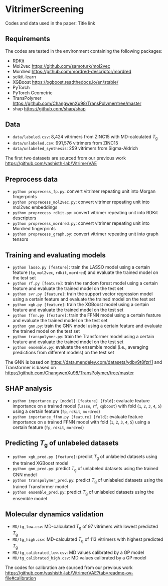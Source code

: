 # VitrimerScreening
Codes and data used in the paper: Title link

## Requirements
The codes are tested in the environment containing the following packages:
 - RDKit
 - Mol2vec https://github.com/samoturk/mol2vec
 - Mordred https://github.com/mordred-descriptor/mordred
 - scikit-learn
 - XGBoost https://xgboost.readthedocs.io/en/stable/
 - PyTorch
 - PyTorch Geometric
 - TransPolymer https://github.com/ChangwenXu98/TransPolymer/tree/master
 - shap https://github.com/shap/shap

## Data
 - `data/labeled.csv`: 8,424 vitrimers from ZINC15 with MD-calculated *T*<sub>g</sub>
 - `data/unlabeled.csv`: 991,576 vitrimers from ZINC15
 - `data/unlabeled_synthesis`: 259 vitrimers from Sigma-Aldrich

The first two datasets are sourced from our previous work https://github.com/vashisth-lab/VitrimerVAE

## Preprocess data
 - `python proprecess_fp.py`: convert vitrimer repeating unit into Morgan fingerprints
 - `python proprecess_mol2vec.py`: convert vitrimer repeating unit into mol2vec embeddings
 - `python proprecess_rdkit.py`: convert vitrimer repeating unit into RDKit descriptors
 - `python proprecess_mordred.py`: convert vitrimer repeating unit into Mordred fingerprints
 - `python proprecess_graph.py`: convert vitrimer repeating unit into graph tensors

## Training and evaluating models
 - `python lasso.py [feature]`: train the LASSO model using a certain feature (`fp`, `mol2vec`, `rdkit`, `mordred`) and evaluate the trained model on the test set
 - `python rf.py [feature]`: train the random forest model using a certain feature and evaluate the trained model on the test set
 - `python svr.py [feature]`: train the support vector regression model using a certain feature and evaluate the trained model on the test set
 - `python xgb.py [feature]`: train the XGBoost model using a certain feature and evaluate the trained model on the test set
 - `python ffnn.py [feature]`: train the FFNN model using a certain feature and evaluate the trained model on the test set
 - `python gnn.py`: train the GNN model using a certain feature and evaluate the trained model on the test set
 - `python transpolymer.py`: train the Transformer model using a certain feature and evaluate the trained model on the test set
 - `python ensemble.py`: evaluate the ensemble model (i.e., averaging predictions from different models) on the test set

The GNN is based on https://data.mendeley.com/datasets/ydbv9t8fzr/1 and Transformer is based on https://github.com/ChangwenXu98/TransPolymer/tree/master

## SHAP analysis
 - `python importance.py [model] [feature] [fold]`: evaluate feature importance on a trained model (`lasso`, `rf`, `xgboost`) with fold (`1`, `2`, `3`, `4`, `5`) using a certain feature (`fp`, `rdkit`, `mordred`)
 - `python importance_ffnn.py [feature] [fold]`: evaluate feature importance on a trained FFNN model with fold (`1`, `2`, `3`, `4`, `5`) using a certain feature (`fp`, `rdkit`, `mordred`)

## Predicting *T*<sub>g</sub> of unlabeled datasets
 - `python xgb_pred.py [feature]`: predict *T*<sub>g</sub> of unlabeled datasets using the trained XGBoost model
 - `python gnn_pred.py`: predict *T*<sub>g</sub> of unlabeled datasets using the trained GNN model
 - `python transpolymer_pred.py`: predict *T*<sub>g</sub> of unlabeled datasets using the trained Transformer model
 - `python ensemble_pred.py`: predict *T*<sub>g</sub> of unlabeled datasets using the ensemble model

## Molecular dynamics validation
 - `MD/tg_low.csv`: MD-calculated *T*<sub>g</sub> of 97 vitrimers with lowest predicted *T*<sub>g</sub>
 - `MD/tg_high.csv`: MD-calculated *T*<sub>g</sub> of 113 vitrimers with highest predicted *T*<sub>g</sub>
 - `MD/tg_calibrated_low.csv`: MD values calibrated by a GP model
 - `MD/tg_calibrated_high.csv`: MD values calibrated by a GP model
 
The codes for calibration are sourced from our previous work https://github.com/vashisth-lab/VitrimerVAE?tab=readme-ov-file#calibration
